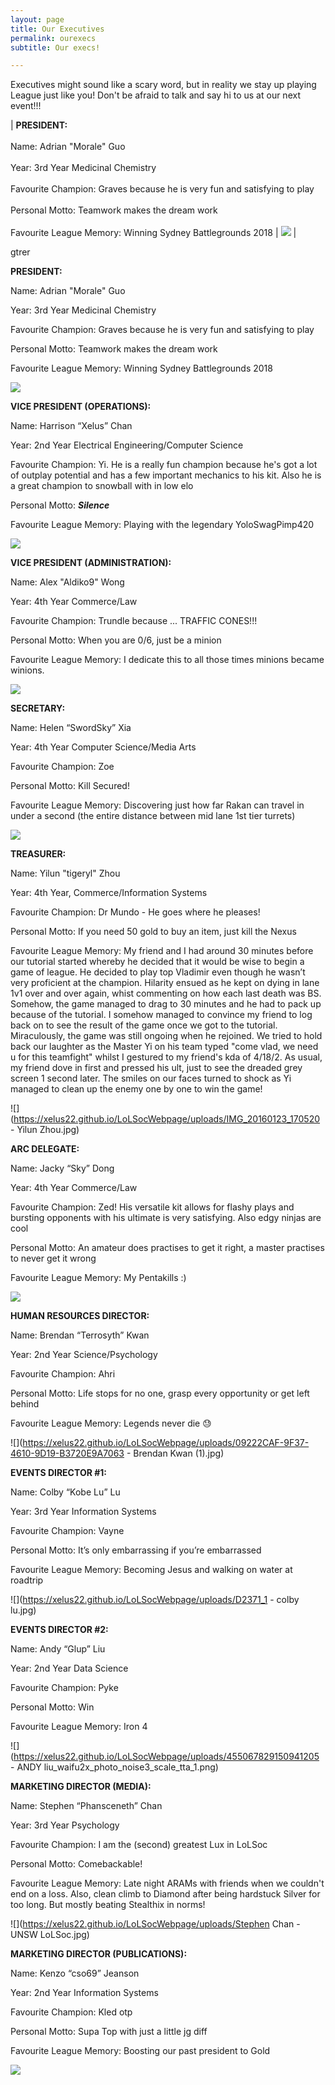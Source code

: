```yaml
---
layout: page
title: Our Executives
permalink: ourexecs
subtitle: Our execs!

---
```

Executives might sound like a scary word, but in reality we stay up playing League just like you! Don't be afraid to talk and say hi to us at our next event!!!



| **PRESIDENT:** <br>  <br> Name: Adrian "Morale" Guo <br> <br> Year: 3rd Year Medicinal Chemistry <br> <br>  Favourite Champion: Graves because he is very fun and satisfying to play <br> <br> Personal Motto: Teamwork makes the dream work <br> <br> Favourite League Memory: Winning Sydney Battlegrounds 2018 | ![](https://xelus22.github.io/LoLSocWebpage/uploads/30711799_2086764861350849_5821514581280817152_n.jpg) |

gtrer




**PRESIDENT:**

Name: Adrian "Morale" Guo

Year: 3rd Year Medicinal Chemistry

Favourite Champion: Graves because he is very fun and satisfying to play

Personal Motto: Teamwork makes the dream work

Favourite League Memory: Winning Sydney Battlegrounds 2018

![](https://xelus22.github.io/LoLSocWebpage/uploads/30711799_2086764861350849_5821514581280817152_n.jpg)

**VICE PRESIDENT (OPERATIONS):**

Name: Harrison “Xelus” Chan

Year: 2nd Year Electrical Engineering/Computer Science

Favourite Champion: Yi. He is a really fun champion because he's got a lot of outplay potential and has a few important mechanics to his kit. Also he is a great champion to snowball with in low elo

Personal Motto: **_Silence_**

Favourite League Memory: Playing with the legendary YoloSwagPimp420

![](https://xelus22.github.io/LoLSocWebpage/uploads/39883142_1954420631292404_3314576856761499648_o.jpg)

**VICE PRESIDENT (ADMINISTRATION):**

Name: Alex "Aldiko9" Wong

Year: 4th Year Commerce/Law

Favourite Champion: Trundle because ... TRAFFIC CONES!!!

Personal Motto: When you are 0/6, just be a minion

Favourite League Memory: I dedicate this to all those times minions became winions.

![](https://xelus22.github.io/LoLSocWebpage/uploads/29512326_1439117879533993_7737485068508600296_n.jpg)

**SECRETARY:**

Name: Helen “SwordSky” Xia

Year: 4th Year Computer Science/Media Arts

Favourite Champion: Zoe

Personal Motto: Kill Secured!

Favourite League Memory: Discovering just how far Rakan can travel in under a second (the entire distance between mid lane 1st tier turrets)

![](https://xelus22.github.io/LoLSocWebpage/uploads/b948d983-8ec3-4d9d-82b8-2a1f5f88d80e.png)

**TREASURER:**

Name: Yilun "tigeryl" Zhou

Year: 4th Year, Commerce/Information Systems

Favourite Champion: Dr Mundo - He goes where he pleases!

Personal Motto: If you need 50 gold to buy an item, just kill the Nexus

Favourite League Memory: My friend and I had around 30 minutes before our tutorial started whereby he decided that it would be wise to begin a game of league. He decided to play top Vladimir even though he wasn’t very proficient at the champion. Hilarity ensued as he kept on dying in lane 1v1 over and over again, whist commenting on how each last death was BS. Somehow, the game managed to drag to 30 minutes and he had to pack up because of the tutorial. I somehow managed to convince my friend to log back on to see the result of the game once we got to the tutorial. Miraculously, the game was still ongoing when he rejoined. We tried to hold back our laughter as the Master Yi on his team typed "come vlad, we need u for this teamfight" whilst I gestured to my friend's kda of 4/18/2. As usual, my friend dove in first and pressed his ult, just to see the dreaded grey screen 1 second later. The smiles on our faces turned to shock as Yi managed to clean up the enemy one by one to win the game!

![](https://xelus22.github.io/LoLSocWebpage/uploads/IMG_20160123_170520 - Yilun Zhou.jpg)

**ARC DELEGATE:**

Name: Jacky “Sky” Dong

Year: 4th Year Commerce/Law

Favourite Champion: Zed! His versatile kit allows for flashy plays and bursting opponents with his ultimate is very satisfying. Also edgy ninjas are cool

Personal Motto: An amateur does practises to get it right, a master practises to never get it wrong

Favourite League Memory: My Pentakills :)

![](https://xelus22.github.io/LoLSocWebpage/uploads/30714215_1912485005452178_5347908026449788928_n.jpg)

**HUMAN RESOURCES DIRECTOR:**

Name: Brendan “Terrosyth” Kwan

Year: 2nd Year Science/Psychology

Favourite Champion: Ahri

Personal Motto: Life stops for no one, grasp every opportunity or get left behind

Favourite League Memory: Legends never die 😓

![](https://xelus22.github.io/LoLSocWebpage/uploads/09222CAF-9F37-4610-9D19-B3720E9A7063 - Brendan Kwan (1).jpg)

**EVENTS DIRECTOR #1:**

Name: Colby “Kobe Lu” Lu

Year: 3rd Year Information Systems

Favourite Champion: Vayne

Personal Motto: It’s only embarrassing if you’re embarrassed

Favourite League Memory: Becoming Jesus and walking on water at roadtrip

![](https://xelus22.github.io/LoLSocWebpage/uploads/D2371_1 - colby lu.jpg)

**EVENTS DIRECTOR #2:**

Name: Andy “Glup” Liu

Year: 2nd Year Data Science

Favourite Champion: Pyke

Personal Motto: Win

Favourite League Memory: Iron 4

![](https://xelus22.github.io/LoLSocWebpage/uploads/455067829150941205 - ANDY liu_waifu2x_photo_noise3_scale_tta_1.png)

**MARKETING DIRECTOR (MEDIA):**

Name: Stephen “Phansceneth” Chan

Year: 3rd Year Psychology

Favourite Champion: I am the (second) greatest Lux in LoLSoc

Personal Motto: Comebackable!

Favourite League Memory: Late night ARAMs with friends when we couldn't end on a loss. Also, clean climb to Diamond after being hardstuck Silver for too long. But mostly beating Stealthix in norms!

![](https://xelus22.github.io/LoLSocWebpage/uploads/Stephen Chan - UNSW LoLSoc.jpg)

**MARKETING DIRECTOR (PUBLICATIONS):**

Name: Kenzo “cso69” Jeanson

Year: 2nd Year Information Systems

Favourite Champion: Kled otp

Personal Motto: Supa Top with just a little jg diff

Favourite League Memory: Boosting our past president to Gold

![](https://xelus22.github.io/LoLSocWebpage/uploads/42352637_1269932149815395_6028015139993681920_n.jpg)